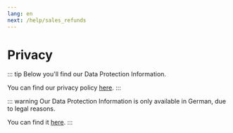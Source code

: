 ```yaml
---
lang: en
next: /help/sales_refunds
---
```


# Privacy

::: tip
Below you'll find our Data Protection Information.

You can find our privacy policy [here](./legal/privacy.md#privacy-policy).
:::

::: warning
Our Data Protection Information is only available in German, due to legal reasons.

You can find it [here](./de/privacy.md#datenschutz).
:::
